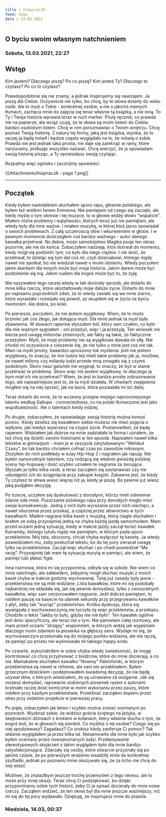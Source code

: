 ```yaml
---
title : InspiracJA
feed: show
date : 13-03-2021
---
```


## O byciu swoim własnym natchnieniem

### Sobota, 13.03.2021, 22:27
## Wstęp
Kim jestem? Dlaczego piszę? Po co piszę?
Kim jesteś Ty? Dlaczego to czytasz? Po co to czytasz?

Prawdopodobnie się nie znamy, a jednak inspirujemy się nawzajem. Ja piszę dla Ciebie. Oczywiście nie tylko, bo chcę, by te słowa dotarły do wielu osób. Ale to myśl o Tobie - konkretnej osobie, a nie o jakichś niemych tłumach, zachęca mnie do zajęcia się teraz właśnie tą książką, a nie inną. To Ty i Twoja historia wprawia teraz w ruch marker. Piszę ręcznie, co prawda nie na papierze, ale wciąż czuję, że te słowa są moim listem do Ciebie, bardzo osobistym listem. Chcę w nim porozmawiać o Twoim wnętrzu. Chcę poznać Twoją historię. Z natury tej formy, jaką jest książka, wynika, że to raczej ja będę mówił i będzie często wyglądało na to, że mówię o sobie. Prawda nie jest jednak taka prosta, nie daje się zamknąć w ramy, które narzucamy, próbując wszystko nazwać. Chcę wierzyć, że ja opowiadam swoją historię pisząc, a Ty opowiadasz swoją czytając.

Rozpalmy więc ognisko i zacznijmy opowieści.

![[Attachments/InspiracJA - page 1.png]]

---

## Początek
Kiedy byłem nastolatkiem słuchałem sporo rapu, głównie polskiego, ale byłem też wielkim fanem Eminema. Nie pamiętam od czego się zaczęło, ale kiedy myślę o tym okresie i tej muzyce, to w głowie widzę słowo "wsparcie". Miałem różne problemy i wątpliwości, których teraz już nie pamiętam, ale wtedy były dla mne ważne. I miałem muzykę, w której ktoś jasno opowiadał o swoich problemach. Z całą szczerością słów i wkurwieniem w głosie. I w pewnym momencie dostrzegłem coś bardzo ważnego - autor danego kawałka przetrwał. No dobra, może samobójstwo Magika psuje ten obraz pozornie, ale nie do końca. Zobaczyłem nadzieję. ktoś dotrwał do momentu, kiedy mógł się podzielić tym, co było dla niego ciężkie. I nie dość, że przetrwał, to dzieląc się tym dał coś mi, czyli dzieciakowi, którego nigdy nawet nie spotkał, bo nie wiedział nawet o moim istnieniu. Wtedy poczułem jakim skarbem dla innych może być moja historia. Jakim darem może być podzielenie się nią. Jakim cudem dla kogoś może być to, że żyję.

Nie nazywałem tego raczej wtedy w tak doniosły sposób, ale dotarło do mnie kilka rzeczy, które ukształtowały moje dalsze życie. Dotarło do mnie po napisaniu poprzednich zdań, że to wtedy zasiało się we mnie ziarno, które wyrastało i rozwijało się powoli, aż skupiłem się w życiu na byciu mentorem. Ale dobra, po kolei.

Po pierwsze, poczułem, że nie jestem wyjątkowy. Wiem, że to może brzmieć jak coś złego, jak dołująca myśl. Dla mnie jednak ta myśl była zbawienna. W słowach raperów słyszałem ból, który sam czułem, co było dla mie ważnym sygnałem - oni przeżyli, więc i ja przeżyję. Ten wniosek nie bierze pod uwagę milionów zmiennych, ale fakty są takie, że faktycznie przeżyłem. Myśl, że moje problemy nie są wyjątkowe dawała mi siłę. Nie chodzi mi oczywiście o cieszenie się, że nie tylko u mnie jest coś nie tak. Mam na myśli prosty, baaardzo uproszony tok myślenia: jeśli nie jestem wyjątkowy, to znaczy, że inni ludzie też mieli takie problemy jak ja, możliwe, że nawet miliony czy miliardy ludzi przede mną zmagało się z czymś podobnym. Skoro nasz gatunek nie wyginął, to znaczy, że byli w stanie przetrwać te problemy. Skoro więc nie jestem wyjątkowy, to dlaczego ja bym miał ich nie przetrwać? Wiem, że jest to bardzo proste zobrazowanie tego, ale najważniejsze jest to, że ta myśl działała. W chwilach zwątpienia mogłem się na niej oprzeć, jak na lasce, która pozwalała mi isć dalej.

Teraz dotarło do mnie, że to wczesny przejaw mojego najmocniejszego talentu według Gallupa - connectedness, co na polski tłumaczone jest jako współzależność. Ale o talentach kiedy indziej.

Po drugie, zobaczyłem, że opowiadając swoją historię można komuś pomóc. Kiedy dzielisz się kawałkiem siebie możesz nie mieć pojęcia o wpływie, jaki kiedyś wywrzesz na czyjeś życie. Postanowiłem, że będę raperem. Widziałem jak dobrze na mnie zadziałała ta forma i uznałem, że też chcę się dzielić swoimi historiami w ten sposób. Napisałem nawet kilka tekstów w gimnazjum - mam je w zeszycie zatytułowanym "Wehikuł Czasu", bo tak bardzo chciałem cofnąć czas po zawodzie miłosnym. Złożyłem do nich podkłady w eJay Hip-Hop 2 i nagrałem jak rapuję. Nie byłem samorodnym talentem, czy rodzącą się właśnie gwiazdą polskiej sceny hip-hopowej i dość szybko uznałem te nagrania za żenujące. Słyszało je tylko kilka osób, a teraz zacząłem się zastanawiać czy nie udostępnić ich do ściągnięcia przy zakupie książki. Zabawne jest, że kiedy Ty czytasz te słowa wiesz więcej niż ja, kiedy je piszę. Bo pewnie już wiesz jaką podjąłem decyzję.

Po trzecie, uczyłem się dyskutować z dorosłymi, którzy mieli odmienne zdanie ode mnie. Puszczanie polskiego rapu przy dorosłych mogło mieć swoje konsekwencje. Jedną z nich było wyrażanie przez nich niechęci, a nawet oburzenia przez przekaz, a częściej przez słownictwo w tych kawałkach. Miałem nagrane kilka kaset z muzyką, którą ciagle słuchałem i brałem ze sobą przynajmiej jedną na chyba każdą jazdę samochodem. Mam przed oczami jedną sytuację, kiedy w trakcie jazdy zaczął lecieć kawałek Karramby, którego tytułu nigdy nie pamiętam, w którym pada sporo przekleństw. Mój tata, oburzony, chciał chyba wyłączyć tę kasetę. Ja wtedy powiedziałem mu, żeby posłuchał tekstu, bo do tej pory zwracał uwagę tylko na przekleństwa. Zaczął więc słuchać i po chwili powiedział "Ma rację". Przynajmiej tak mam tę sytuację wyrytą w pamięci, ale wiem, że pamięć lubi płatać figle.

Inna rozmowa, która mi się przypomina, odbyła się w szkole. Nie wiem co mnie natchnęło, ale załatwiłem, żebyśmy mogli słuchać muzyki z moich kaset chyba w trakcie godziny wychowanej. Tutaj już zasady były jasne - przekleństwa nie są mile widziane. Lista kawałków, które mi się podobały najbardziej nie składała się, jak się pewnie domyślasz, tylko z cenzuralnych kawałków, więc sam cenzurowałem nagrania. Jeśli dobrze pamiętam, to robiłem pauzę na kasecie na ułamek sekundy przy przegrywaniu kawałków z płyt, żeby tak "wyciąć" przekleństwo. Krótka dyskusja, która się wywiązała z wychowawczynią nie tyczyła zę więc przekleństw, a przekazu. Chodziło o tekst "Jakby to było, gdyby nie nie było". Ten kawałek ogólnie jest dośc specyficzny, ale teraz nie o tym. Nie pamietam całej rozmowy, ale mam przed oczami "strzępy" wspomnień, w których widzę jak wyjaśniam dlaczego moim zdaniem ta piosenka na głębszy sens. Wydaje mi się, że wychowawczyni przekonała się do mojego punktu widzenia, ale nie ręczę, że pamięć po prostu nie wykreowała mi takiego happy endu.

Po czwarte, wykształciłem w sobie chyba wtedy świadomość, że mogę kontrolować co chcę przyjmować z bodźców, które do mnie docierają, a co nie. Maniakalnie słuchałem kawałka "Nowiny" Paktofoniki, w którym przekleństwa są nawet w refrenie, ale sam nie przeklinałem. Byłem grzecznym dzieckiem i podejmowałem świadomą decyzję, że nie będę używał słów, o których wiedziałem, że są uznawane za wulgarne. Jak się możesz domyślać, rapowanie ulubionych piosenek razem z autorami brzmiało raczej dość komicznie w moim wykonaniu przez pauzy, które robiłem przy każdym przekleństwie. Przeklinać zacząłem dopiero przez stres przy ostatnim projekcie w pierwszej pracy.

Po piąte, zobaczyłem jak łatwo i szybko można zostać ocenianym po pozorach. Wyobraź sobie, że widzisz gościa ściętego na jeżyka, w skejtowskich dżinsach z krokiem w kolanach, który właśnie słucha o tym, że kogoś boli, że w głowach się pierdoli. Co myślisz o tej osobie? Czego się po niej spodziewasz? Zagadasz? Co zrobisz kiedy zaoferuje Ci pomoc? Tak właśnie wyglądałem ja przez kilka lat. Niesamowite dla mnie było jak szybko byłem oceniany przez nowopoznanych ludzi. Przełamywanie stereotypowych skojarzeń z takim wyglądem było dla mnie bardzo satysfakcjonujące. Zdarzały się osoby, które otwarcie przyznały się po jakimś czasie, że po pierwszym wrażeniu wsadziły mnie do konkretnej szufladki, jednak po poznaniu mnie okazywało się, że za licho nie chcę do niej wleźć.

Możliwe, że znalazłbym jeszcze trochę przemyśleń z tego okresu, ale to może przy innej okazji. Teraz chcę Ci podziękować, bo dzięki przypominaniu sobie tych historii, żeby Ci je opisać docierały do mnie nowe rzeczy. Zacząłem widzieć, że ten okres był dla mnie jeszcze ważniejszy, niż mi się do tej pory wydawało. Dziękuję, że inspirujesz mnie do pisania.

### Niedziela, 14.03, 00:37